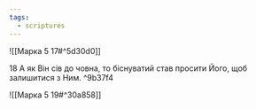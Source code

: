 ```yaml
---
tags:
  - scriptures
---
```


![[Марка 5 17#^5d30d0]]

18 А як Він сів до човна, то біснуватий став просити Його, щоб залишитися з Ним. ^9b37f4

![[Марка 5 19#^30a858]]